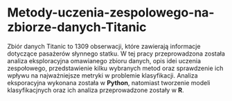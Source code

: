# Metody-uczenia-zespolowego-na-zbiorze-danych-Titanic

Zbiór danych Titanic to 1309  obserwacji, które zawierają informacje dotyczące pasażerów słynnego statku. W tej pracy przeprowadzona została analiza eksploracyjna omawianego zbioru danych, opis idei uczenia zespołowego, przedstawienie kilku wybranych metod oraz sprawdzenie ich wpływu na najważniejsze metryki w problemie klasyfikacji. Analiza eksporacyjna wykonana została w **Python**, natomiast tworzenie modeli klasyfikacjnych oraz ich analiza przeprowadzone zostały w **R**.
